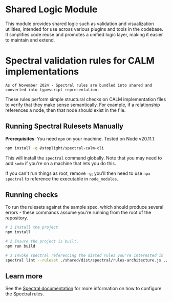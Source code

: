 # Shared Logic Module

This module provides shared logic such as validation and visualization utilities, intended for use across various plugins and tools in the codebase. It simplifies code reuse and promotes a unified logic layer, making it easier to maintain and extend.

# Spectral validation rules for CALM implementations

`As of November 2024 - Spectral rules are bundled into shared and converted into typescript representation. `

These rules perform simple structural checks on CALM implementation files to verify that they make sense semantically.
For example, if a relationship references a node, then that node should exist in the file.

## Running Spectral Rulesets Manually

**Prerequisites**: You need `npm` on your machine.
Tested on Node v20.11.1.

```bash
npm install -g @stoplight/spectral-calm-cli
```

This will install the `spectral` command globally.
Note that you may need to add `sudo` if you're on a machine that lets you do this.

If you can't run things as root, remove `-g`; you'll then need to use `npx spectral` to reference the executable in `node_modules`.

## Running checks

To run the rulesets against the sample spec, which should produce several errors - these commands assume you're running from the root of the repository.

```bash
# 1 Install the project
npm install

# 2 Ensure the project is built.
npm run build

# 3 Invoke spectral referencing the disted rules you're interested in
spectral lint --ruleset ./shared/dist/spectral/rules-architecture.js ./shared/spectral-examples/bad-rest-api.json
```

## Learn more

See the [Spectral documentation](https://docs.stoplight.io/docs/spectral/674b27b261c3c-overview) for more information on how to configure the Spectral rules.
